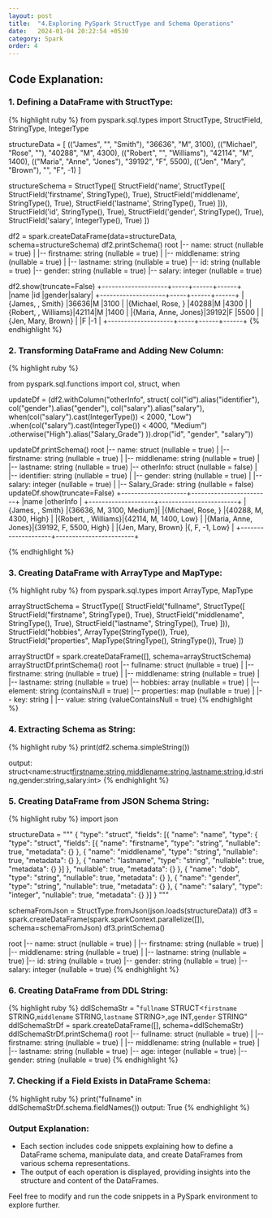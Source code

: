 ```yaml
---
layout: post
title:  "4.Exploring PySpark StructType and Schema Operations"
date:   2024-01-04 20:22:54 +0530
category: Spark
order: 4
---
```


## **Code Explanation:**

### **1. Defining a DataFrame with StructType:**
{% highlight ruby %}
from pyspark.sql.types import StructType, StructField, StringType, IntegerType

structureData = [
    (("James", "", "Smith"), "36636", "M", 3100),
    (("Michael", "Rose", ""), "40288", "M", 4300),
    (("Robert", "", "Williams"), "42114", "M", 1400),
    (("Maria", "Anne", "Jones"), "39192", "F", 5500),
    (("Jen", "Mary", "Brown"), "", "F", -1)
]

structureSchema = StructType([
    StructField('name', StructType([
        StructField('firstname', StringType(), True),
        StructField('middlename', StringType(), True),
        StructField('lastname', StringType(), True)
    ])),
    StructField('id', StringType(), True),
    StructField('gender', StringType(), True),
    StructField('salary', IntegerType(), True)
])

df2 = spark.createDataFrame(data=structureData, schema=structureSchema)
df2.printSchema()
root
 |-- name: struct (nullable = true)
 |    |-- firstname: string (nullable = true)
 |    |-- middlename: string (nullable = true)
 |    |-- lastname: string (nullable = true)
 |-- id: string (nullable = true)
 |-- gender: string (nullable = true)
 |-- salary: integer (nullable = true)

df2.show(truncate=False)
+--------------------+-----+------+------+
|name                |id   |gender|salary|
+--------------------+-----+------+------+
|{James, , Smith}    |36636|M     |3100  |
|{Michael, Rose, }   |40288|M     |4300  |
|{Robert, , Williams}|42114|M     |1400  |
|{Maria, Anne, Jones}|39192|F     |5500  |
|{Jen, Mary, Brown}  |     |F     |-1    |
+--------------------+-----+------+------+
{% endhighlight %}

### **2. Transforming DataFrame and Adding New Column:**
{% highlight ruby %}

from pyspark.sql.functions import col, struct, when

updateDf = (df2.withColumn("otherInfo", struct(
    col("id").alias("identifier"),
    col("gender").alias("gender"),
    col("salary").alias("salary"),
    when(col("salary").cast(IntegerType()) < 2000, "Low")
    .when(col("salary").cast(IntegerType()) < 4000, "Medium")
    .otherwise("High").alias("Salary_Grade")
)).drop("id", "gender", "salary"))

updateDf.printSchema()
root
 |-- name: struct (nullable = true)
 |    |-- firstname: string (nullable = true)
 |    |-- middlename: string (nullable = true)
 |    |-- lastname: string (nullable = true)
 |-- otherInfo: struct (nullable = false)
 |    |-- identifier: string (nullable = true)
 |    |-- gender: string (nullable = true)
 |    |-- salary: integer (nullable = true)
 |    |-- Salary_Grade: string (nullable = false)
updateDf.show(truncate=False)
+--------------------+------------------------+
|name                |otherInfo               |
+--------------------+------------------------+
|{James, , Smith}    |{36636, M, 3100, Medium}|
|{Michael, Rose, }   |{40288, M, 4300, High}  |
|{Robert, , Williams}|{42114, M, 1400, Low}   |
|{Maria, Anne, Jones}|{39192, F, 5500, High}  |
|{Jen, Mary, Brown}  |{, F, -1, Low}          |
+--------------------+------------------------+

{% endhighlight %}

### **3. Creating DataFrame with ArrayType and MapType:**
{% highlight ruby %}
from pyspark.sql.types import ArrayType, MapType

arrayStructSchema = StructType([
    StructField("fullname", StructType([
        StructField("firstname", StringType(), True),
        StructField("middlename", StringType(), True),
        StructField("lastname", StringType(), True)
    ])),
    StructField("hobbies", ArrayType(StringType()), True),
    StructField("properties", MapType(StringType(), StringType()), True)
])

arrayStructDf = spark.createDataFrame([], schema=arrayStructSchema)
arrayStructDf.printSchema()
root
 |-- fullname: struct (nullable = true)
 |    |-- firstname: string (nullable = true)
 |    |-- middlename: string (nullable = true)
 |    |-- lastname: string (nullable = true)
 |-- hobbies: array (nullable = true)
 |    |-- element: string (containsNull = true)
 |-- properties: map (nullable = true)
 |    |-- key: string
 |    |-- value: string (valueContainsNull = true)
{% endhighlight %}

### **4. Extracting Schema as String:**
{% highlight ruby %}
print(df2.schema.simpleString())

output:
struct<name:struct<firstname:string,middlename:string,lastname:string>,id:string,gender:string,salary:int>
{% endhighlight %}

### **5. Creating DataFrame from JSON Schema String:**
{% highlight ruby %}
import json

structureData = """
{
  "type": "struct",
  "fields": [{
    "name": "name",
    "type": {
      "type": "struct",
      "fields": [{
        "name": "firstname",
        "type": "string",
        "nullable": true,
        "metadata": {}
      }, {
        "name": "middlename",
        "type": "string",
        "nullable": true,
        "metadata": {}
      }, {
        "name": "lastname",
        "type": "string",
        "nullable": true,
        "metadata": {}
      }]
    },
    "nullable": true,
    "metadata": {}
  }, {
    "name": "dob",
    "type": "string",
    "nullable": true,
    "metadata": {}
  }, {
    "name": "gender",
    "type": "string",
    "nullable": true,
    "metadata": {}
  }, {
    "name": "salary",
    "type": "integer",
    "nullable": true,
    "metadata": {}
  }]
}
"""

schemaFromJson = StructType.fromJson(json.loads(structureData))
df3 = spark.createDataFrame(spark.sparkContext.parallelize([]), schema=schemaFromJson)
df3.printSchema()

root
 |-- name: struct (nullable = true)
 |    |-- firstname: string (nullable = true)
 |    |-- middlename: string (nullable = true)
 |    |-- lastname: string (nullable = true)
 |-- id: string (nullable = true)
 |-- gender: string (nullable = true)
 |-- salary: integer (nullable = true)
{% endhighlight %}

### **6. Creating DataFrame from DDL String:**
{% highlight ruby %}
ddlSchemaStr = "`fullname` STRUCT<`firstname` STRING,`middlename` STRING,`lastname` STRING>,`age` INT,`gender` STRING"
ddlSchemaStrDf = spark.createDataFrame([], schema=ddlSchemaStr)
ddlSchemaStrDf.printSchema()
root
 |-- fullname: struct (nullable = true)
 |    |-- firstname: string (nullable = true)
 |    |-- middlename: string (nullable = true)
 |    |-- lastname: string (nullable = true)
 |-- age: integer (nullable = true)
 |-- gender: string (nullable = true)
{% endhighlight %}

### **7. Checking if a Field Exists in DataFrame Schema:**
{% highlight ruby %}
print("fullname" in ddlSchemaStrDf.schema.fieldNames())
output:
True
{% endhighlight %}

### **Output Explanation:**
- Each section includes code snippets explaining how to define a DataFrame schema, manipulate data, and create DataFrames from various schema representations.
- The output of each operation is displayed, providing insights into the structure and content of the DataFrames.

Feel free to modify and run the code snippets in a PySpark environment to explore further.




